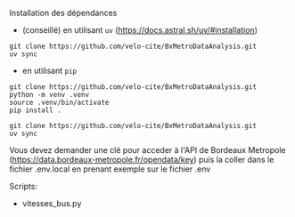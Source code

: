 Installation des dépendances
- (conseillé) en utilisant `uv` (https://docs.astral.sh/uv/#installation)

```
git clone https://github.com/velo-cite/BxMetroDataAnalysis.git
uv sync
```

- en utilisant `pip`
```
git clone https://github.com/velo-cite/BxMetroDataAnalysis.git
python -m venv .venv
source .venv/bin/activate
pip install .
```

```
git clone https://github.com/velo-cite/BxMetroDataAnalysis.git
uv sync
```

Vous devez demander une clé pour acceder à l'API de Bordeaux Metropole (https://data.bordeaux-metropole.fr/opendata/key) puis la coller dans le fichier .env.local en prenant exemple sur le fichier .env

Scripts:
- vitesses_bus.py
